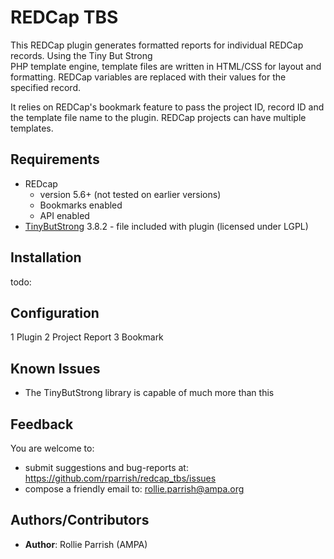 REDCap TBS
==========
This REDCap plugin generates formatted reports for individual REDCap records. Using the Tiny But Strong  
PHP template engine, template files are written in HTML/CSS for layout and formatting. REDCap variables 
are replaced with their values for the specified record. 

It relies on REDCap's bookmark feature to pass the project ID, record ID and the template file name to 
the plugin.  REDCap projects can have multiple templates.


## Requirements
* REDcap 
  * version 5.6+ (not tested on earlier versions)
  * Bookmarks enabled
  * API enabled
* [TinyButStrong](http://tinybutstrong.com)  3.8.2 - file included with plugin (licensed under LGPL)


## Installation
todo:


## Configuration
1 Plugin
2 Project Report
3 Bookmark

## Known Issues
* The TinyButStrong library is capable of much more than this


## Feedback
You are welcome to:  
* submit suggestions and bug-reports at: https://github.com/rparrish/redcap_tbs/issues
* compose a friendly email to: rollie.parrish@ampa.org


## Authors/Contributors
* __Author__: Rollie Parrish (AMPA) 

